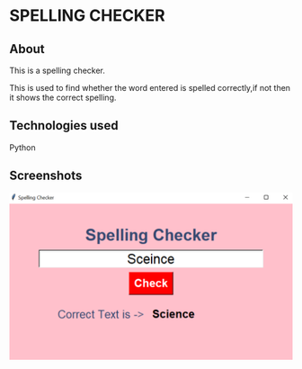 
# SPELLING CHECKER

## About
This is a spelling checker. 

This is used to find whether the word entered is spelled correctly,if not then it shows
the correct spelling.

## Technologies used
  Python
## Screenshots
![Getting Started](./check_img.png)

